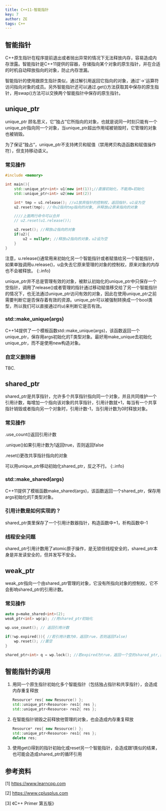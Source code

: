 ```yaml
---
title: C++11-智能指针
key: 7
author: ZE
tags: C++
---
```

<!--more-->
## 智能指针
C++原生指针在程序提前退出或者抛出异常的情况下无法释放内存，容易造成内存泄露。智能指针是C++11提供的容器，存储指向某个对象的原生指针，并在合适的时机自动释放指向的对象，防止内存泄漏。

智能指针的使用跟原生指针类似，通过解引用返回它指向的对象，通过‘->'运算符访问指向对象的成员。另外智能指针还可以通过.get()方法获取其中保存的原生指针，用swap()方法可以交换两个智能指针中保存的原生指针。
## unique_ptr
unique_ptr 顾名思义，它”独占“它所指向的对象，也就是说同一时刻只能有一个unique_ptr指向同一个对象，当unique_ptr超出作用域被销毁时，它管理的对象也被销毁。

为了保证”独占“，unique_ptr不支持拷贝和赋值（禁用拷贝构造函数和赋值操作符），但支持移动语义。

### 常见操作
```cpp
#include <memory>

int main(){
    std::unique_ptr<int> u1(new int(1));//直接初始化，不能用=初始化
    std::unique_ptr<int> u2(new int(2))

    int* tmp = u1.release(); //u1放弃指针的控制权，返回指针，u1设为空
    u2.reset(tmp); //令u2指向tmp指向的对象, 并释放u2原来指向的对象

    ////上面两行命令可以合并
    // u2.reset(u1.release());

    u2.reset(); //释放u2指向的对象
    if(u2){
        u2 = nullptr; //释放u2指向的对象，u2设为空
    }
}
```
注意，u.release()通常用来初始化另一个智能指针或者赋值给另一个智能指针，如果单独调用u.release()，u会失去它原来管理的对象的控制权，原来对象的内存也不会被释放。
{:.info}

unique_ptr并不总是管理有效的对象，被默认初始化的unique_ptr中只保存一个空指针，调用了release()或者管理的指针通过移动赋值移交给了另一个智能指针的情况下，也无法通过unique_ptr访问有效的对象，因此在使用unique_ptr之前需要判断它是否保存着有效的资源。unique_ptr可以被强制转换成一个bool类型，所以我们可以直接通过if(u)来判断它是否有效。

### std::make_unique<T>(args)
C++14提供了一个模板函数std::make_unique<T>(args)，该函数返回一个unique_ptr，保存用args初始化的T类型对象。最好用make_unique去初始化unique_ptr，而不是使用new构造对象。

### 自定义删除器
TBC.

## shared_ptr
shared_ptr是共享指针，允许多个共享指针指向同一个对象，并且共同维护一个引用计数，每增加一个指向该对象的共享指针，引用计数就+1，每当有一个共享指针销毁或者指向另一个对象时，引用计数-1，当引用计数为0时释放对象。

### 常见操作
.use_count()返回引用计数

.unique()如果引用计数为1返回true，否则返回false

.reset()更改共享指针指向的对象

可以用unique_ptr移动初始化shared_ptr，反之不行。
{:.info}

### std::make_shared<T>(args)
C++11提供了模板函数make_shared<T>(args)，该函数返回一个shared_ptr，保存用args初始化的T类型对象。

### 引用计数是如何实现的？
shared_ptr类里保存了一个引用计数器指针，构造函数中+1，析构函数中-1

### 线程安全问题
shared_ptr引用计数用了atomic原子操作，是无锁但线程安全的，shared_ptr本身是并发读安全的，但并发写不安全。

## weak_ptr
weak_ptr指向一个由shared_ptr管理的对象，它没有所指向对象的控制权，它不会影响shared_ptr的引用计数。

### 常见操作
```cpp
auto p=make_shared<int>(2);
weak_ptr<int> wp(p); //用shared_ptr初始化

wp.use_count(); // 返回引用计数

if(!wp.expired()){ //若引用计数为0，返回true，否则返回false)
    wp.reset(); //置空
}

shared_ptr<int> q = wp.lock(); //若expired为true，返回一个空的shared_ptr,否则返回一个绑定在同一个对象上的shared_ptr
```

## 智能指针的误用
1. 用同一个原生指针初始化多个智能指针（包括独占指针和共享指针），会造成内存重复释放
    ```cpp
    Resource* res{ new Resource() };
    std::unique_ptr<Resource> res1{ res };
    std::unique_ptr<Resource> res2{ res };
    ```
2. 在智能指针销毁之前释放他管理的对象，也会造成内存重复释放
   ```cpp
   Resource* res{ new Resource() };
   std::unique_ptr<Resource> res1{ res };
   delete res;
   ```
3. 使用get()得到的指针初始化或reset另一个智能指针，会造成跟1类似的结果，也可能会造成shared_ptr的循环引用
   
## 参考资料
[1] https://www.learncpp.com

[2] https://www.cplusplus.com

[3] 《C++ Primer 第五版》